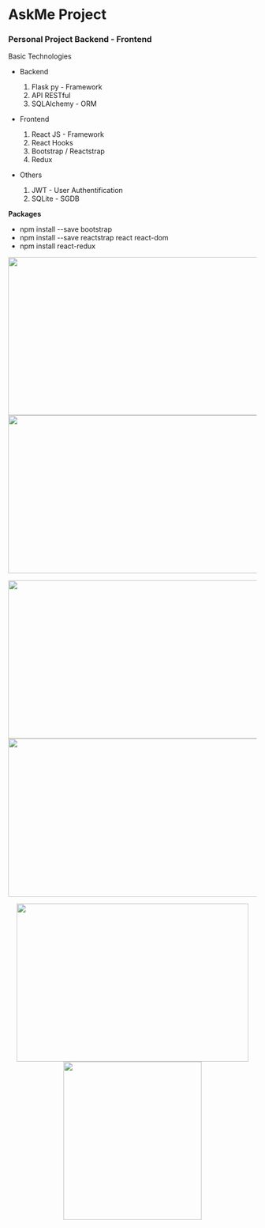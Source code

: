 # AskMe Project
### Personal Project Backend - Frontend 

Basic Technologies
- Backend
  1. Flask py - Framework
  2. API RESTful
  3. SQLAlchemy - ORM
  
- Frontend
  1. React JS - Framework
  2. React Hooks
  3. Bootstrap / Reactstrap
  4. Redux
  
- Others
  1. JWT - User Authentification
  2. SQLite - SGDB


**Packages**
- npm install --save bootstrap
- npm install --save reactstrap react react-dom
- npm install react-redux


<p align="center">
    <img width="550" height="320" src="https://github.com/rarafa245/AskMe/blob/master/imgs/img1.png">
    <img width="550" height="320" src="https://github.com/rarafa245/AskMe/blob/master/imgs/img2.png">
</p>
 
<p align="center">
  <img width="550" height="320" src="https://github.com/rarafa245/AskMe/blob/master/imgs/img3.png">
  <img width="550" height="320" src="https://github.com/rarafa245/AskMe/blob/master/imgs/img4.png">
</p>

<p align="center">
  <img width="470" height="320" src="https://github.com/rarafa245/AskMe/blob/master/imgs/img5.png">
  <img width="280" height="320" src="https://github.com/rarafa245/AskMe/blob/master/imgs/img6.png">
</p>
